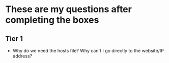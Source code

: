 # These are my questions after completing the boxes

## Tier 1

- Why do we need the hosts file? Why can't I go directly to the website/IP address?
